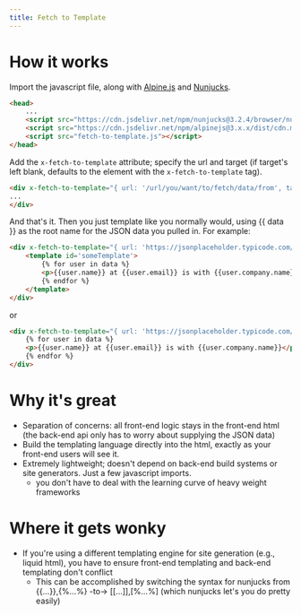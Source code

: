 ```yaml
---
title: Fetch to Template
---
```


# How it works

Import the javascript file, along with [Alpine.js](https://alpinejs.dev/) and [Nunjucks](https://mozilla.github.io/nunjucks/).

```html
<head>
    ...
    <script src="https://cdn.jsdelivr.net/npm/nunjucks@3.2.4/browser/nunjucks.min.js"></script>
    <script src="https://cdn.jsdelivr.net/npm/alpinejs@3.x.x/dist/cdn.min.js" defer></script>
    <script src="fetch-to-template.js"></script>
</head>
```

Add the `x-fetch-to-template` attribute; specify the url and target (if target's left blank, defaults to the element with the `x-fetch-to-template` tag).

```html
<div x-fetch-to-template="{ url: '/url/you/want/to/fetch/data/from', target_id: '#targetID' }">
...
</div>
```

And that's it. Then you just template like you normally would, using {{ data }} as the root name for the JSON data you pulled in. For example:

```html
<div x-fetch-to-template="{ url: 'https://jsonplaceholder.typicode.com/users', target_id: '#someTemplate' }">
    <template id='someTemplate'>
        {% for user in data %}
        <p>{{user.name}} at {{user.email}} is with {{user.company.name}}</p>
        {% endfor %}
    </template>
</div>
```

or

```html
<div x-fetch-to-template="{ url: 'https://jsonplaceholder.typicode.com/users' }">
    {% for user in data %}
    <p>{{user.name}} at {{user.email}} is with {{user.company.name}}</p>
    {% endfor %}
</div>
```


# Why it's great

- Separation of concerns: all front-end logic stays in the front-end html (the back-end api only has to worry about supplying the JSON data)
- Build the templating language directly into the html, exactly as your front-end users will see it.
- Extremely lightweight; doesn't depend on back-end build systems or site generators. Just a few javascript imports.
    - you don't have to deal with the learning curve of heavy weight frameworks


# Where it gets wonky

- If you're using a different templating engine for site generation (e.g., liquid html), you have to ensure front-end templating and back-end templating don't conflict
    - This can be accomplished by switching the syntax for nunjucks from {{...}},{%...%} -to-> [[...]],[%...%] (which nunjucks let's you do pretty easily)
